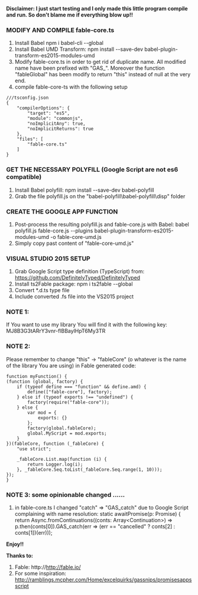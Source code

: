 ﻿**Disclaimer: I just start testing and I only made this little program compile and run. So don't blame me if everything blow up!!**

### MODIFY AND COMPILE fable-core.ts
1. Install Babel
npm i babel-cli --global
2.  Install Babel UMD Transform:
npm install --save-dev babel-plugin-transform-es2015-modules-umd
3. Modify fable-core.ts in order to get rid of duplicate name. All modified name have been prefixed with "GAS_".
Moreover the function "fableGlobal" has been modify to return "this" instead of null at the very end.
4. compile fable-core-ts with the following setup
```
///tsconfig.json
{
    "compilerOptions": {
        "target": "es5",
        "module": "commonjs",
        "noImplicitAny": true,
        "noImplicitReturns": true
    },
    "files": [
        "fable-core.ts"
    ]
}
```
### GET THE NECESSARY POLYFILL (Google Script are not es6 compatible)
1. Install Babel polyfill:
npm install --save-dev babel-polyfill
2. Grab the file polyfill.js on the "babel-polyfill\babel-polyfill\disp" folder

### CREATE THE GOOGLE APP FUNCTION
1. Post-process the resulting polyfill.js and fable-core.js with Babel:
babel polyfill.js fable-core.js --plugins babel-plugin-transform-es2015-modules-umd -o fable-core-umd.js
2. Simply copy past content of "fable-core-umd.js"

### VISUAL STUDIO 2015 SETUP
1. Grab Google Script type definition (TypeScript) from: https://github.com/DefinitelyTyped/DefinitelyTyped
2. Install ts2Fable package:
npm i ts2fable --global
3. Convert *.d.ts type file
3. Include converted .fs file into the VS2015 project

### NOTE 1:
If You want to use my library You will find it with the following key: 
 MJ8B3G3tARrY3vnr-flBBaylHpT6My3TR

### NOTE 2: 
Please remember to change "this" -> "fableCore" (o whatever is the name of the library You are using) in Fable generated code:
```
function myFunction() {
(function (global, factory) {
    if (typeof define === "function" && define.amd) {
        define(["fable-core"], factory);
    } else if (typeof exports !== "undefined") {
        factory(require("fable-core"));
    } else {
        var mod = {
            exports: {}
        };
        factory(global.fableCore);
        global.MyScript = mod.exports;
    }
})(fableCore, function (_fableCore) {
    "use strict";

    _fableCore.List.map(function (i) {
        return Logger.log(i);
    }, _fableCore.Seq.toList(_fableCore.Seq.range(1, 10)));
});
}
```

### NOTE 3: some opinionable changed ......
1. in fable-core.ts I changed "catch" => "GAS_catch" due to Google Script complaining with name resolution:
  static awaitPromise<T>(p: Promise<T>) {
    return Async.fromContinuations((conts: Array<Continuation<T>>) =>
      p.then(conts[0]).GAS_catch(err =>
        (err == "cancelled" ? conts[2] : conts[1])(err))); 

__Enjoy!!__

__Thanks to:__
1. Fable:
	http://http://fable.io/
2. For some inspiration:
	http://ramblings.mcpher.com/Home/excelquirks/gassnips/promisesappsscript



